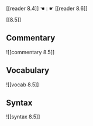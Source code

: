 [[reader 8.4]] ☚ : ☛ [[reader 8.6]]

[[8.5]]

## Commentary

![[commentary 8.5]]

## Vocabulary

![[vocab 8.5]]

## Syntax

![[syntax 8.5]]

